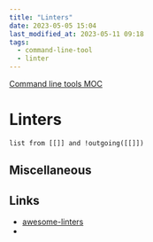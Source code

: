 ```yaml
---
title: "Linters"
date: 2023-05-05 15:04
last_modified_at: 2023-05-11 09:18
tags:
  - command-line-tool
  - linter
---
```


[Command line tools MOC](Command%20line%20tools%20MOC.md)

# Linters

```dataview
list from [[]] and !outgoing([[]])
```

## Miscellaneous

## Links

- [awesome-linters](https://github.com/caramelomartins/awesome-linters)
-
